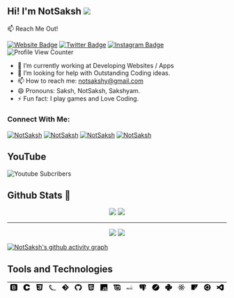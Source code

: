 <!-- ## Hi! I'm Igor Kowalczyk 🖐️ -->
## Hi! I'm NotSaksh <img src="https://raw.githubusercontent.com/igorkowalczyk/igorkowalczyk/master/src/images/wave.gif" width="27px">

:mailbox: Reach Me Out!

[![Website Badge](https://img.shields.io/badge/Website-3b5998?style=flat-square&logo=google-chrome&logoColor=white)](https://www.instagram.com/notsakshyam6969/)
[![Twitter Badge](https://img.shields.io/badge/-Twitter-00acee?style=flat-square&logo=Twitter&logoColor=white)](https://twitter.com/notbeluga)
[![Instagram Badge](https://img.shields.io/badge/-Instagram-e4405f?style=flat-square&logo=Instagram&logoColor=white)](https://www.instagram.com/notsakshyam6969/)
![Profile View Counter](https://komarev.com/ghpvc/?username=NotSaksh)

<!-- TODO: Add last video link -->

- 🔭 I’m currently working at Developing Websites / Apps
- 🤔 I’m looking for help with Outstanding Coding ideas.
- 📫 How to reach me: notsakshy@gmail.com
- 😄 Pronouns: Saksh, NotSaksh, Sakshyam.
- ⚡ Fun fact: I play games and Love Coding.

<h3 align="left">Connect With Me:</h3>
<p align="left">
<!-- <a href="https://twitter.com/khushboogoel01" target="blank"><img align="center" src="https://cdn.jsdelivr.net/npm/simple-icons@3.0.1/icons/twitter.svg" alt="khushboogoel01" height="30" width="40" /></a> -->
<a href="https://linkedin.com/in/notsaksh6969" target="blank"><img align="center" src="https://cdn.jsdelivr.net/npm/simple-icons@3.0.1/icons/linkedin.svg" alt="NotSaksh" height="30" width="40" /></a>
<a href="https://instagram.com/notsaksh6969" target="blank"><img align="center" src="https://cdn.jsdelivr.net/npm/simple-icons@3.0.1/icons/instagram.svg" alt="NotSaksh" height="30" width="40" /></a>
<a href="https://www.youtube.com/channel/UCCSxnxwMXQHTAIjVjaAg7CQ" target="blank"><img align="center" src="https://cdn.jsdelivr.net/npm/simple-icons@3.0.1/icons/youtube.svg" alt="NotSaksh" height="30" width="40" /></a>
<a href="https://discord.gg/ExKW6wHuY9" target="blank"><img align="center" src="https://cdn.jsdelivr.net/npm/simple-icons@3.0.1/icons/discord.svg" alt="NotSaksh" height="30" width="40" /></a>
</p>

## YouTube
![Youtube Subcribers](https://img.shields.io/youtube/channel/subscribers/UCCSxnxwMXQHTAIjVjaAg7CQ?style=for-the-badge&logo=youtube)


## Github Stats  🗿

<p align = "center">
  <img width="48%" src = "https://github-readme-stats.vercel.app/api?username=NotSaksh&show_icons=true&theme=dark&line_height=40">
  <img width="48%" src = "https://github-readme-stats.vercel.app/api/top-langs/?username=NotSaksh&theme=dark">
</p>

<hr>
<p align="center">
	
  <img width="48%" src="https://github-readme-stats.vercel.app/api?username=NotSaksh&show_icons=true&theme=tokyonight" />
  <img width="48%" src="https://github-readme-streak-stats.herokuapp.com/?user=NotSaksh&theme=tokyonight" />
</p>
 

[![NotSaksh's github activity graph](https://activity-graph.herokuapp.com/graph?username=NotSaksh&theme=xcode&line=33cc33)](https://github.com/NotSaksh) 
<br>

## Tools and Technologies
| <img src="https://github.com/DeepaPrasanna/DeepaPrasanna/blob/master/images/bootstrap.svg" width=60> | <img src="https://github.com/DeepaPrasanna/DeepaPrasanna/blob/master/images/c.svg" width=60> | <img src="https://github.com/DeepaPrasanna/DeepaPrasanna/blob/master/images/css3.svg" width=60> | <img src="https://github.com/DeepaPrasanna/DeepaPrasanna/blob/master/images/flask.svg" width=60> | <img src="https://github.com/DeepaPrasanna/DeepaPrasanna/blob/master/images/git.svg" width=60> | <img src="https://github.com/DeepaPrasanna/DeepaPrasanna/blob/master/images/github.svg" width=60> | <img src="https://github.com/DeepaPrasanna/DeepaPrasanna/blob/master/images/html5.svg" width=60> | <img src="https://github.com/DeepaPrasanna/DeepaPrasanna/blob/master/images/javascript.svg" width=60> | <img src="https://github.com/DeepaPrasanna/DeepaPrasanna/blob/master/images/linuxmint.svg" width=60> | <img src="https://github.com/DeepaPrasanna/DeepaPrasanna/blob/master/images/mysql.svg" width=60> | <img src="https://github.com/DeepaPrasanna/DeepaPrasanna/blob/master/images/postgresql.svg" width=60> | <img src="https://github.com/DeepaPrasanna/DeepaPrasanna/blob/master/images/postman.svg" width=60> | <img src="https://github.com/DeepaPrasanna/DeepaPrasanna/blob/master/images/python.svg" width=60> | <img src="https://github.com/DeepaPrasanna/DeepaPrasanna/blob/master/images/react.svg" width=60> | <img src="https://github.com/DeepaPrasanna/DeepaPrasanna/blob/master/images/sqlite.svg" width=60> | <img src="https://github.com/DeepaPrasanna/DeepaPrasanna/blob/master/images/ubuntu.svg" width=60> | <img src="https://github.com/DeepaPrasanna/DeepaPrasanna/blob/master/images/visualstudiocode.svg" width=60> |
|:---:|:---:|:---:|:---:|:---:|:---:|:---:|:---:|:---:|:---:|:---:|:---:|:---:|:---:|:---:|:---:|:---:|
